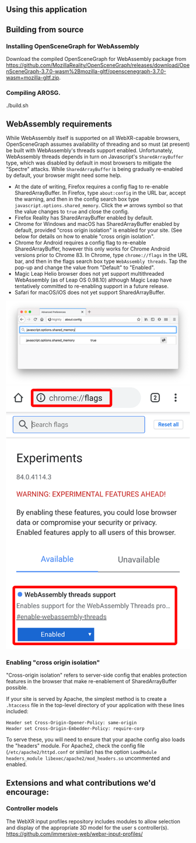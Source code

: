## Using this application


## Building from source

### Installing OpenSceneGraph for WebAssembly

Download the compiled OpenSceneGraph for WebAssembly package from https://github.com/MozillaReality/OpenSceneGraph/releases/download/OpenSceneGraph-3.7.0-wasm%2Bmozilla-gltf/openscenegraph-3.7.0-wasm+mozilla-gltf.zip.

### Compiling AROSG.

./build.sh

## WebAssembly requirements

While WebAssembly itself is supported on all WebXR-capable browsers, OpenSceneGraph assumes availability of threading and so must (at present) be built with WebAssembly's threads support enabled. Unfortunately, WebAssembly threads depends in turn on Javascript's `SharedArrayBuffer` type, which was disabled by default in most browsers to mitigate the "Spectre" attacks. While `SharedArrayBuffer` is being gradually re-enabled by default, your browser might need some help.

* At the date of writing, Firefox requires a config flag to re-enable SharedArrayBuffer. In Firefox, type `about:config` in the URL bar, accept the warning, and then in the config search box type `javascript.options.shared_memory`. Click the ⇌ arrows symbol so that the value changes to `true` and close the config.
* Firefox Reality has SharedArrayBuffer enabled by default.
* Chrome for Windows and macOS has SharedArrayBuffer enabled by default, provided "cross origin isolation" is enabled for your site. (See below for details on how to enable "cross origin isolation".
* Chrome for Android requires a config flag to re-enable SharedArrayBuffer, however this only works for Chrome Android versions prior to Chrome 83. In Chrome, type `chrome://flags` in the URL bar, and then in the flags search box type `WebAssembly threads`. Tap the pop-up and change the value from "Default" to "Enabled".
* Magic Leap Helio browser does not yet support multithreaded WebAssembly (as of Leap OS 0.98.10) although Magic Leap have tentatively committed to re-enabling support in a future release.
* Safari for macOS/iOS does not yet support SharedArrayBuffer.

![1](doc/enable-js-sharedmem-ff.png)
![2](doc/enable-multithreaded-wasm-chrome-android.png)

### Enabling "cross origin isolation"

"Cross-origin isolation" refers to server-side config that enables protection features in the browser that make re-enablement of SharedArrayBuffer possible.

If your site is served by Apache, the simplest method is to create a `.htaccess` file in the top-level directory of your application with these lines included:

```
Header set Cross-Origin-Opener-Policy: same-origin
Header set Cross-Origin-Embedder-Policy: require-corp
```
To serve these, you will need to ensure that your apache config also loads the "headers" module. For Apache2, check the config file (`/etc/apache2/httpd.conf` or similar) has the option `LoadModule headers_module libexec/apache2/mod_headers.so` uncommented and enabled.

## Extensions and what contributions we'd encourage:

### Controller models
The WebXR input profiles repository includes modules to allow selection and display of the appropriate 3D model for the user
s controller(s). https://github.com/immersive-web/webxr-input-profiles/

